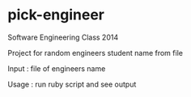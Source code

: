 pick-engineer
=============

Software Engineering Class 2014

Project for random engineers student name from file

Input : file of engineers name

Usage : run ruby script and see output
